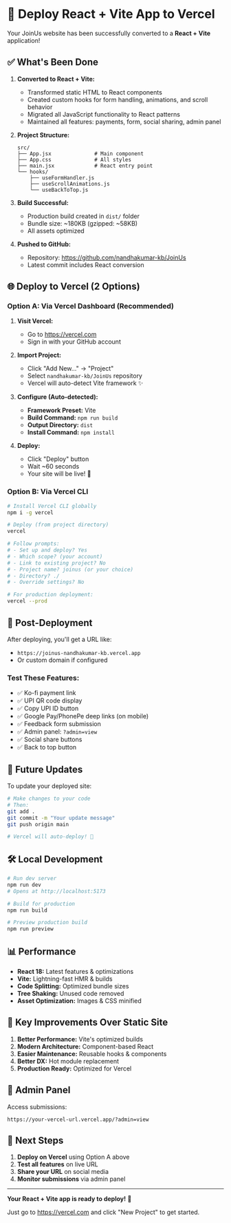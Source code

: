 # 🚀 Deploy React + Vite App to Vercel

Your JoinUs website has been successfully converted to a **React + Vite** application!

## ✅ What's Been Done

1. **Converted to React + Vite:**
   - Transformed static HTML to React components
   - Created custom hooks for form handling, animations, and scroll behavior
   - Migrated all JavaScript functionality to React patterns
   - Maintained all features: payments, form, social sharing, admin panel

2. **Project Structure:**
   ```
   src/
   ├── App.jsx              # Main component
   ├── App.css              # All styles
   ├── main.jsx             # React entry point
   └── hooks/
       ├── useFormHandler.js
       ├── useScrollAnimations.js
       └── useBackToTop.js
   ```

3. **Build Successful:**
   - Production build created in `dist/` folder
   - Bundle size: ~180KB (gzipped: ~58KB)
   - All assets optimized

4. **Pushed to GitHub:**
   - Repository: https://github.com/nandhakumar-kb/JoinUs
   - Latest commit includes React conversion

## 🌐 Deploy to Vercel (2 Options)

### Option A: Via Vercel Dashboard (Recommended)

1. **Visit Vercel:**
   - Go to https://vercel.com
   - Sign in with your GitHub account

2. **Import Project:**
   - Click "Add New..." → "Project"
   - Select `nandhakumar-kb/JoinUs` repository
   - Vercel will auto-detect Vite framework ✨

3. **Configure (Auto-detected):**
   - **Framework Preset:** Vite
   - **Build Command:** `npm run build`
   - **Output Directory:** `dist`
   - **Install Command:** `npm install`

4. **Deploy:**
   - Click "Deploy" button
   - Wait ~60 seconds
   - Your site will be live! 🎉

### Option B: Via Vercel CLI

```bash
# Install Vercel CLI globally
npm i -g vercel

# Deploy (from project directory)
vercel

# Follow prompts:
# - Set up and deploy? Yes
# - Which scope? (your account)
# - Link to existing project? No
# - Project name? joinus (or your choice)
# - Directory? ./
# - Override settings? No

# For production deployment:
vercel --prod
```

## 🎯 Post-Deployment

After deploying, you'll get a URL like:
- `https://joinus-nandhakumar-kb.vercel.app`
- Or custom domain if configured

### Test These Features:
- ✅ Ko-fi payment link
- ✅ UPI QR code display
- ✅ Copy UPI ID button
- ✅ Google Pay/PhonePe deep links (on mobile)
- ✅ Feedback form submission
- ✅ Admin panel: `?admin=view`
- ✅ Social share buttons
- ✅ Back to top button

## 🔄 Future Updates

To update your deployed site:

```bash
# Make changes to your code
# Then:
git add .
git commit -m "Your update message"
git push origin main

# Vercel will auto-deploy! 🚀
```

## 🛠️ Local Development

```bash
# Run dev server
npm run dev
# Opens at http://localhost:5173

# Build for production
npm run build

# Preview production build
npm run preview
```

## 📊 Performance

- **React 18:** Latest features & optimizations
- **Vite:** Lightning-fast HMR & builds
- **Code Splitting:** Optimized bundle sizes
- **Tree Shaking:** Unused code removed
- **Asset Optimization:** Images & CSS minified

## 🎨 Key Improvements Over Static Site

1. **Better Performance:** Vite's optimized builds
2. **Modern Architecture:** Component-based React
3. **Easier Maintenance:** Reusable hooks & components
4. **Better DX:** Hot module replacement
5. **Production Ready:** Optimized for Vercel

## 🔐 Admin Panel

Access submissions:
```
https://your-vercel-url.vercel.app/?admin=view
```

## 📝 Next Steps

1. **Deploy on Vercel** using Option A above
2. **Test all features** on live URL
3. **Share your URL** on social media
4. **Monitor submissions** via admin panel

---

**Your React + Vite app is ready to deploy!** 🎊

Just go to https://vercel.com and click "New Project" to get started.
